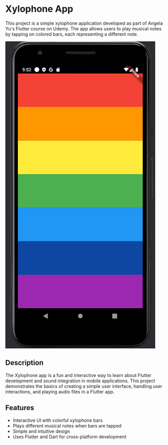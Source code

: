 # Xylophone App

This project is a simple xylophone application developed as part of Angela Yu's Flutter course on Udemy. The app allows users to play musical notes by tapping on colored bars, each representing a different note.

![Xylophone App Screenshot](images/xylophone.png)

## Description

The Xylophone app is a fun and interactive way to learn about Flutter development and sound integration in mobile applications. This project demonstrates the basics of creating a simple user interface, handling user interactions, and playing audio files in a Flutter app.

## Features

- Interactive UI with colorful xylophone bars
- Plays different musical notes when bars are tapped
- Simple and intuitive design
- Uses Flutter and Dart for cross-platform development

